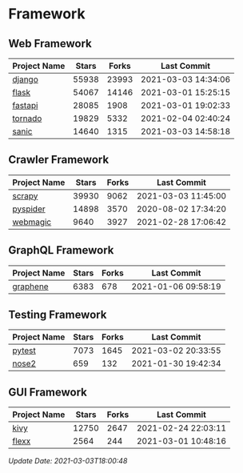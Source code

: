 # Framework

## Web Framework
| Project Name | Stars | Forks | Last Commit |
| ------------ | ----- | ----- | ----------- |
| [django](https://github.com/django/django) | 55938 | 23993 | 2021-03-03 14:34:06 |
| [flask](https://github.com/pallets/flask) | 54067 | 14146 | 2021-03-01 15:25:15 |
| [fastapi](https://github.com/tiangolo/fastapi) | 28085 | 1908 | 2021-03-01 19:02:33 |
| [tornado](https://github.com/tornadoweb/tornado) | 19829 | 5332 | 2021-02-04 02:40:24 |
| [sanic](https://github.com/sanic-org/sanic) | 14640 | 1315 | 2021-03-03 14:58:18 |

## Crawler Framework
| Project Name | Stars | Forks | Last Commit |
| ------------ | ----- | ----- | ----------- |
| [scrapy](https://github.com/scrapy/scrapy) | 39930 | 9062 | 2021-03-03 11:45:00 |
| [pyspider](https://github.com/binux/pyspider) | 14898 | 3570 | 2020-08-02 17:34:20 |
| [webmagic](https://github.com/code4craft/webmagic) | 9640 | 3927 | 2021-02-28 17:06:42 |

## GraphQL Framework
| Project Name | Stars | Forks | Last Commit |
| ------------ | ----- | ----- | ----------- |
| [graphene](https://github.com/graphql-python/graphene) | 6383 | 678 | 2021-01-06 09:58:19 |

## Testing Framework
| Project Name | Stars | Forks | Last Commit |
| ------------ | ----- | ----- | ----------- |
| [pytest](https://github.com/pytest-dev/pytest) | 7073 | 1645 | 2021-03-02 20:33:55 |
| [nose2](https://github.com/nose-devs/nose2) | 659 | 132 | 2021-01-30 19:42:34 |

## GUI Framework
| Project Name | Stars | Forks | Last Commit |
| ------------ | ----- | ----- | ----------- |
| [kivy](https://github.com/kivy/kivy) | 12750 | 2647 | 2021-02-24 22:03:11 |
| [flexx](https://github.com/flexxui/flexx) | 2564 | 244 | 2021-03-01 10:48:16 |

*Update Date: 2021-03-03T18:00:48*